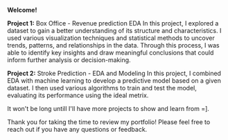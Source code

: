**Welcome!**

**Project 1:**
Box Office - Revenue prediction EDA
In this project, I explored a dataset to gain a better understanding of its structure and characteristics. I used various visualization techniques and statistical methods to uncover trends, patterns, and relationships in the data. Through this process, I was able to identify key insights and draw meaningful conclusions that could inform further analysis or decision-making.


**Project 2:**
Stroke Prediction - EDA and Modeling
In this project, I combined EDA with machine learning to develop a predictive model based on a given dataset. I then used various algorithms to train and test the model, evaluating its performance using the ideal metrix.

It won't be long untill I'll have more projects to show and learn from =].

Thank you for taking the time to review my portfolio! Please feel free to reach out if you have any questions or feedback.
